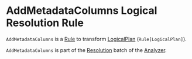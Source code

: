 # AddMetadataColumns Logical Resolution Rule

`AddMetadataColumns` is a [Rule](../catalyst/Rule.md) to transform [LogicalPlan](../logical-operators/LogicalPlan.md) (`Rule[LogicalPlan]`).

`AddMetadataColumns` is part of the [Resolution](../Analyzer.md#Resolution) batch of the [Analyzer](../Analyzer.md).
